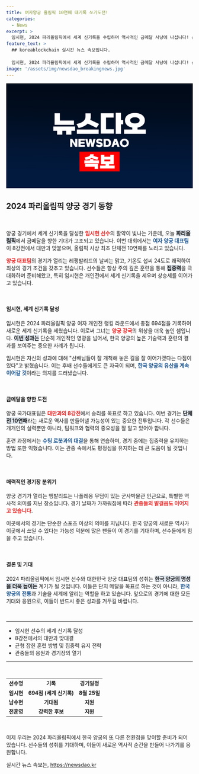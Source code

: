 ```yaml
---
title: 여자양궁 올림픽 10연패 대기록 쏘기도전!
categories:
  - News
excerpt: >
  임시현, 2024 파리올림픽에서 세계 신기록을 수립하며 역사적인 금메달 사냥에 나섭니다! 선수들은 단체전 10연패를 목표로 완벽한 준비를 마쳤습니다. 경기의 열기가 고조되는 가운데, 이들의 도전이 시작됩니다!
feature_text: >
  ## koreablockchain 실시간 뉴스 속보입니다.

  임시현, 2024 파리올림픽에서 세계 신기록을 수립하며 역사적인 금메달 사냥에 나섭니다! 선수들은 단체전 10연패를 목표로 완벽한 준비를 마쳤습니다. 경기의 열기가 고조되는 가운데, 이들의 도전이 시작됩니다!
image: '/assets/img/newsdao_breakingnews.jpg'
---
```


<p><img src="/assets/img/newsdao_breakingnews.jpg" alt="koreablockchain 속보" /></p>

<h2 data-ke-size="size26">2024 파리올림픽 양궁 경기 동향</h2>

<p data-ke-size="size16">&nbsp;</p>  

<p>양궁 경기에서 세계 신기록을 달성한 <b><span style="color: #ee2323;">임시현 선수</span></b>의 활약이 빛나는 가운데, 오늘 <b><span style="background-color: #21538527;">파리올림픽</span></b>에서 금메달을 향한 기대가 고조되고 있습니다. 이번 대회에서는 <b><span style="color: #1a5490;">여자 양궁 대표팀</span></b>이 8강전에서 대만과 맞붙으며, 올림픽 사상 최초 단체전 10연패를 노리고 있습니다.</p>

<p><b><span style="color: #ee2323;">양궁 대표팀</span></b>의 경기가 열리는 레쟁발리드의 날씨는 맑고, 기온도 섭씨 24도로 쾌적하여 최상의 경기 조건을 갖추고 있습니다. 선수들은 항상 주의 깊은 훈련을 통해 <b><span style="background-color: #21538527;">집중력</span></b>을 극대화하며 준비해왔고, 특히 임시현은 개인전에서 세계 신기록을 세우며 상승세를 이어가고 있습니다. </p>

<p data-ke-size="size16">&nbsp;</p>  

<h4>임시현, 세계 신기록 달성</h4>

<p>임시현은 2024 파리올림픽 양궁 여자 개인전 랭킹 라운드에서 총점 694점을 기록하여 새로운 세계 신기록을 세웠습니다. 이로써 그녀는 <b><span style="color: #ee2323;">양궁 강국</span></b>의 위상을 더욱 높인 셈입니다. <b><span style="background-color: #21538527;">이번 성과는</span></b> 단순히 개인적인 영광을 넘어서, 한국 양궁의 높은 기술력과 훈련의 결과를 보여주는 중요한 사례가 됩니다.</p>

<p>임시현은 자신의 성과에 대해 "선배님들이 잘 개척해 놓은 길을 잘 이어가겠다는 다짐이 있다"고 밝혔습니다. 이는 후배 선수들에게도 큰 자극이 되며, <b><span style="color: #1a5490;">한국 양궁의 유산을 계속 이어갈 것</span></b>이라는 의지를 드러냈습니다. </p>

<p data-ke-size="size16">&nbsp;</p>  

<h4>금메달을 향한 도전</h4>

<p>양궁 국가대표팀은 <b><span style="color: #ee2323;">대만과의 8강전</span></b>에서 승리를 목표로 하고 있습니다. 이번 경기는 <b><span style="background-color: #21538527;">단체전 10연패</span></b>라는 새로운 역사를 만들어낼 가능성이 있는 중요한 전투입니다. 각 선수들은 개개인의 실력뿐만 아니라, 팀워크와 협력의 중요성을 잘 알고 있어야 합니다. </p>

<p>훈련 과정에서는 <b><span style="color: #1a5490;">슈팅 로봇과의 대결</span></b>을 통해 연습하며, 경기 중에는 집중력을 유지하는 방법 또한 익혔습니다. 이는 관중 속에서도 평정심을 유지하는 데 큰 도움이 될 것입니다. </p>

<p data-ke-size="size16">&nbsp;</p>  

<h4>매력적인 경기장 분위기</h4>

<p>양궁 경기가 열리는 앵발리드는 나폴레옹 무덤이 있는 군사박물관 인근으로, 특별한 역사적 의미를 지닌 장소입니다. 경기 날짜가 가까워짐에 따라 <b><span style="color: #ee2323;">관중들의 발걸음도 이어지고 있습니다</span></b>. </p>

<p>이곳에서의 경기는 단순한 스포츠 이상의 의미를 지닙니다. 한국 양궁의 새로운 역사가 이곳에서 쓰일 수 있다는 가능성 덕분에 많은 팬들이 이 경기를 기대하며, 선수들에게 힘을 주고 있습니다. </p>

<p data-ke-size="size16">&nbsp;</p>  

<h4>결론 및 기대</h4>

<p>2024 파리올림픽에서 임시현 선수와 대한민국 양궁 대표팀의 성취는 <b><span style="background-color: #21538527;">한국 양궁의 명성을 더욱 높이는</span></b> 계기가 될 것입니다. 이들은 단지 메달을 목표로 하는 것이 아니라, <b><span style="color: #1a5490;">한국 양궁의 전통</span></b>과 기술을 세계에 알리는 역할을 하고 있습니다. 앞으로의 경기에 대한 모든 기대와 응원으로, 이들이 반드시 좋은 성과를 거두길 바랍니다. </p>

<p data-ke-size="size16">&nbsp;</p>  

<hr>  

<ul>  
<li>임시현 선수의 세계 신기록 달성</li>  
<li>8강전에서의 대만과 맞대결</li>  
<li>균형 잡힌 훈련 방법 및 집중력 유지 전략</li>  
<li>관중들의 응원과 경기장의 열기</li>  
</ul>  

<hr>  

<p data-ke-size="size16">&nbsp;</p>  

<table style="width: 100%; border-collapse: collapse;">  
<tr>  
<td style="text-align: center; height: 17px;"><b>선수명</b></td>  
<td style="text-align: center; height: 17px;"><b>기록</b></td>  
<td style="text-align: center; height: 17px;"><b>경기일정</b></td>  
</tr>  
<tr>  
<td style="text-align: center; height: 17px;"><b>임시현</b></td>  
<td style="text-align: center; height: 17px;"><b>694점 (세계 신기록)</b></td>  
<td style="text-align: center; height: 17px;"><b>8월 25일</b></td>  
</tr>  
<tr>  
<td style="text-align: center; height: 17px;"><b>남수현</b></td>  
<td style="text-align: center; height: 17px;"><b>기대됨</b></td>  
<td style="text-align: center; height: 17px;"><b>지원</b></td>  
</tr>  
<tr>  
<td style="text-align: center; height: 17px;"><b>전훈영</b></td>  
<td style="text-align: center; height: 17px;"><b>강력한 후보</b></td>  
<td style="text-align: center; height: 17px;"><b>지원</b></td>  
</tr>  
</table>  

<p data-ke-size="size16">&nbsp;</p>  

<p>이제 우리는 2024 파리올림픽에서 한국 양궁의 또 다른 전환점을 맞이할 준비가 되어 있습니다. 선수들의 성취를 기대하며, 이들이 새로운 역사적 순간을 만들어 나가기를 응원합니다.</p>
실시간 뉴스 속보는, <a href="https://newsdao.kr" rel="dofollow">https://newsdao.kr</a>


